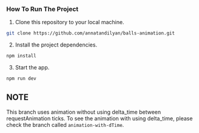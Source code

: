 ### How To Run The Project

1. Clone this repository to your local machine.
```bash
git clone https://github.com/annatandilyan/balls-animation.git
```

2. Install the project dependencies.
```bash
npm install
```

3. Start the app.
```bash
npm run dev
```

## NOTE

This branch uses animation without using delta_time between requestAnimation ticks.
To see the animation with using delta_time, please check the branch called `animation-with-dTime`.